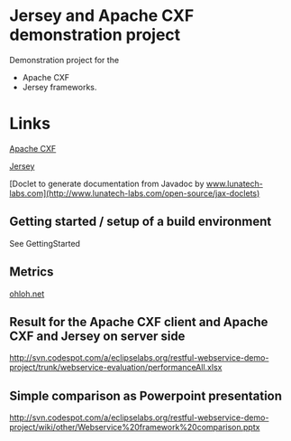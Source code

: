 # Jersey and Apache CXF demonstration project #

Demonstration project for the
  * Apache CXF
  * Jersey
frameworks.

# Links #

[Apache CXF](http://cxf.apache.org/)

[Jersey](http://jersey.java.net/)


[Doclet to generate documentation from Javadoc by www.lunatech-labs.com](http://www.lunatech-labs.com/open-source/jax-doclets)

## Getting started / setup of a build environment ##

See GettingStarted

## Metrics ##

[ohloh.net](http://www.ohloh.net/p/restful-webservice-demo-project)

## Result for the Apache CXF client and Apache CXF and Jersey on server side ##

http://svn.codespot.com/a/eclipselabs.org/restful-webservice-demo-project/trunk/webservice-evaluation/performanceAll.xlsx

## Simple comparison as Powerpoint presentation ##

http://svn.codespot.com/a/eclipselabs.org/restful-webservice-demo-project/wiki/other/Webservice%20framework%20comparison.pptx